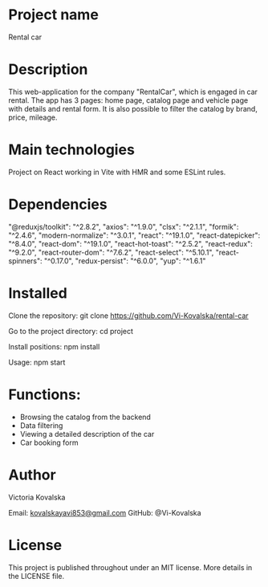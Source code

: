 # Project name

Rental car

# Description

This web-application for the company "RentalCar", which is engaged in car rental. The app has 3 pages: home page, catalog page and vehicle page with details and rental form. It is also possible to filter the catalog by brand, price, mileage.

# Main technologies

Project on React working in Vite with HMR and some ESLint rules.

# Dependencies

"@reduxjs/toolkit": "^2.8.2",
"axios": "^1.9.0",
"clsx": "^2.1.1",
"formik": "^2.4.6",
"modern-normalize": "^3.0.1",
"react": "^19.1.0",
"react-datepicker": "^8.4.0",
"react-dom": "^19.1.0",
"react-hot-toast": "^2.5.2",
"react-redux": "^9.2.0",
"react-router-dom": "^7.6.2",
"react-select": "^5.10.1",
"react-spinners": "^0.17.0",
"redux-persist": "^6.0.0",
"yup": "^1.6.1"

# Installed

Clone the repository:
git clone https://github.com/Vi-Kovalska/rental-car

Go to the project directory:
cd project

Install positions:
npm install

Usage:
npm start

# Functions:

- Browsing the catalog from the backend
- Data filtering
- Viewing a detailed description of the car
- Car booking form

# Author

Victoria Kovalska

Email: kovalskayavi853@gmail.com
GitHub: @Vi-Kovalska

# License

This project is published throughout under an MIT license. More details in the LICENSE file.
